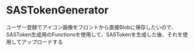 # SASTokenGenerator
ユーザー登録でアイコン画像をフロントから直接Blobに保存したいので、SASToken生成用のFunctionsを使用して、SASTokenを生成した後、それを使用してアップロードする
